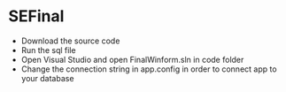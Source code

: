 # SEFinal
- Download the source code
- Run the sql file
- Open Visual Studio and open FinalWinform.sln in code folder
- Change the connection string in app.config in order to connect app to your database
